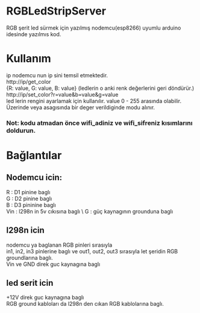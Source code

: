 # RGBLedStripServer
RGB şerit led sürmek için yazılmış nodemcu(esp8266) uyumlu arduino idesinde yazılmıs kod.

# Kullanım

ip nodemcu nun ip sini temsil etmektedir. \
http://ip/get_color \
{R: value, G: value, B: value} (ledlerin o anki renk değerlerini geri döndürür.) \
http://ip/set_color?r=value&b=value&g=value \
led lerin rengini ayarlamak için kullanılır. value 0 - 255 arasında olabilir. Üzerinde veya asagısında bir deger verildiginde modu alınır. 
### Not: kodu atmadan önce wifi_adiniz ve wifi_sifreniz kısımlarını doldurun.

# Bağlantılar
## Nodemcu icin: 
R : D1 pinine baglı \
G : D2 pinine baglı \
B : D3 pininine baglı \
Vin : l298n in 5v cıkısına baglı \ 
G : güç kaynagının grounduna baglı 
## l298n icin 
nodemcu ya baglanan RGB pinleri sırasıyla \
in1, in2, in3 pinlerine baglı ve out1, out2, out3 sırasıyla let şeridin RGB groundlarına baglı. \
Vin ve GND direk guc kaynagına baglı
## led serit icin 
+12V direk guc kaynagına baglı \
RGB ground kabloları da l298n den cıkan RGB kablolarına baglı.



